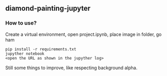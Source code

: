 ## diamond-painting-jupyter

### How to use?
Create a virtual environment, open project.ipynb, place image in folder, go ham

```
pip install -r requirements.txt
jupyther notebook
<open the URL as shown in the jupyther log>
```

Still some things to improve, like respecting background alpha.